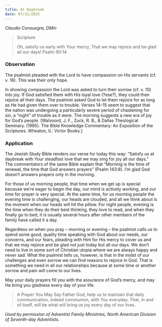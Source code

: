 ```yaml
---
title: At Daybreak
date: 07/31/2025
---
```


_Claudio Consuegra, DMin_

> <p>Scripture</p>
> Oh, satisfy us early with Your mercy, That we may rejoice and be glad all our days! Psalm 90:14

### Observation

The psalmist pleaded with the Lord to have compassion on His servants (cf. v. 16). This was their only hope.

In showing compassion the Lord was asked to turn their sorrow (cf. v. 10) into joy. If God satisfied them with His loyal love (?ese?), they could then rejoice all their days. The psalmist asked God to let them rejoice for as long as He had given them over to trouble. Verses 14–15 seem to suggest that the nation was undergoing a particularly severe period of chastening for sin, a “night” of trouble as it were. The morning suggests a new era of joy for God’s people. [Walvoord, J. F., Zuck, R. B., & Dallas Theological Seminary. (1985). The Bible Knowledge Commentary: An Exposition of the Scriptures. Wheaton, IL: Victor Books.]

### Application

The Jewish Study Bible renders our verse for today this way: “Satisfy us at daybreak with Your steadfast love that we may sing for joy all our days.” The commentators of the same Bible explain that “Morning is the time of renewal, the time that God answers prayers” (Psalm 143:8). I’m glad God doesn’t answers prayers only in the morning.

For those of us morning people, that time when we get up is special because we’re eager to begin the day, our mind is actively working, and our time for prayer is very special. At the same time, for us morning people the evening time is challenging, our heads are clouded, and all we think about is the moment when our heads will hit the pillow. For night people, evening is the time when they do their best thinking, they love to read, and when they finally go to bed, it is usually several hours after other members of the family have called it a day.

Regardless on when you pray – morning or evening – the psalmist calls us to spend some good, quality time speaking with God about our needs, our concerns, and our fears, pleading with Him for His mercy to cover us and that we may rejoice and be glad not just today but all our days. We don’t need to live in some sort of Christian utopia where we are always happy and never sad. What the psalmist tells us, however, is that in the midst of our challenges and even sorrow we can find reasons to rejoice in God. That is something we need in all our relationships because at some time or another sorrow and pain will come to our lives.

May your daily prayers fill you with the assurance of God’s mercy, and may He bring you gladness every day of your life.

> <callout>A Prayer You May Say</callout>
> Father God, help us to maintain that daily communication, indeed communion, with You everyday. That, in and of itself, will be what will bring us joy every day of our lives.

_Used by permission of Adventist Family Ministries, North American Division of Seventh-day Adventists._